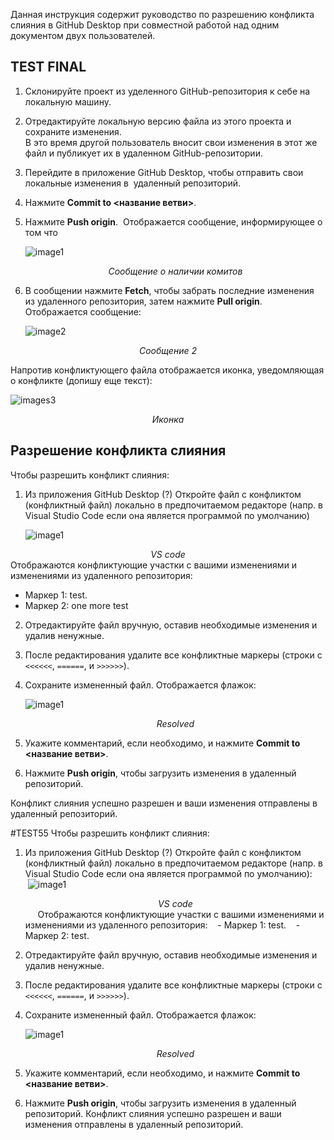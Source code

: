 Данная инструкция содержит руководство по разрешению конфликта слияния в GitHub Desktop при совместной работой над одним документом двух пользователей.


## TEST FINAL  

1. Склонируйте проект из уделенного GitHub-репозитория к себе на локальную машину.  

2. Отредактируйте локальную версию файла из этого проекта и сохраните изменения. <br>В это время другой пользователь вносит свои изменения в этот же файл и публикует их в удаленном GitHub-репозитории.

3. Перейдите в приложение GitHub Desktop, чтобы отправить свои локальные изменения в  удаленный репозиторий.

4. Нажмите **Commit to <название ветви>**.

5. Нажмите **Push origin**.  Отображается сообщение, информирующее о том что<p>
   ![image1](https://svgshare.com/i/1C3u.svg)
   <center><i> Сообщение о наличии комитов</i></center>

6. В сообщении нажмите **Fetch**, чтобы забрать последние изменения из удаленного репозитория, затем нажмите **Pull origin**. Отображается сообщение: <p>
   ![image2](https://svgshare.com/i/1C5W.svg)
  <center><i> Сообщение 2</i></center> 

   Напротив конфликтующего файла отображается иконка, уведомляющая о конфликте (допишу еще текст):<p>
![images3](https://svgshare.com/i/1C5t.svg)
   <center><i>Иконка</i></center>

## Разрешение конфликта слияния


Чтобы разрешить конфликт слияния:

1.  Из приложения GitHub Desktop (?) Откройте файл с конфликтом (конфликтный файл) локально в предпочитаемом редакторе (напр. в Visual Studio Code если она является программой по умолчанию)<p>
   ![image1](https://svgshare.com/i/1C5c.svg)
   <center><i>VS code</i></center> 
   Отображаются конфликтующие участки с вашими изменениями и изменениями из удаленного репозитория:

- Маркер 1:  test.
- Маркер 2:  one more test

2. Отредактируйте файл вручную, оставив необходимые изменения и удалив ненужные.

3. После редактирования удалите все конфликтные маркеры (строки с `<<<<<<`, `======`, и `>>>>>>`).

4. Сохраните измененный файл. Отображается флажок:<p>
   ![image1](https://svgshare.com/i/1C5s.svg )
   <center><i>Resolved</i></center>

5. Укажите комментарий, если необходимо, и нажмите **Commit to <название ветви>**.

6. Нажмите **Push origin**, чтобы загрузить изменения в удаленный репозиторий.

Конфликт слияния успешно разрешен и ваши изменения отправлены в удаленный репозиторий. 

#TEST55
Чтобы разрешить конфликт слияния:<p>
1. Из приложения GitHub Desktop (?) Откройте файл с конфликтом (конфликтный файл) локально в предпочитаемом редакторе (напр. в Visual Studio Code если она является программой по умолчанию):  
   ![image1](https://svgshare.com/i/1C5c.svg)  
   <center><i>VS code</i></center>  
   Отображаются конфликтующие участки с вашими изменениями и изменениями из удаленного репозитория:
   - Маркер 1: test.
   - Маркер 2: test.  

2. Отредактируйте файл вручную, оставив необходимые изменения и удалив ненужные.

3. После редактирования удалите все конфликтные маркеры (строки с `<<<<<<`, `======`, и `>>>>>>`).

4. Сохраните измененный файл. Отображается флажок:<p>
   ![image1](https://svgshare.com/i/1C5s.svg )
   <center><i>Resolved</i></center>
   
5. Укажите комментарий, если необходимо, и нажмите **Commit to <название ветви>**.

6. Нажмите **Push origin**, чтобы загрузить изменения в удаленный репозиторий.
Конфликт слияния успешно разрешен и ваши изменения отправлены в удаленный репозиторий. 



